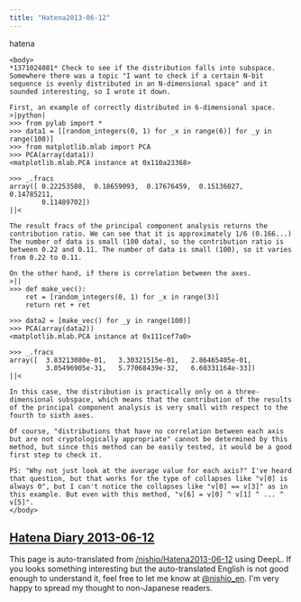 ```yaml
---
title: "Hatena2013-06-12"
---
```


hatena

```
<body>
*1371024081* Check to see if the distribution falls into subspace.
Somewhere there was a topic "I want to check if a certain N-bit sequence is evenly distributed in an N-dimensional space" and it sounded interesting, so I wrote it down.

First, an example of correctly distributed in 6-dimensional space.
>|python|
>>> from pylab import *
>>> data1 = [[random_integers(0, 1) for _x in range(6)] for _y in range(100)]
>>> from matplotlib.mlab import PCA
>>> PCA(array(data1))
<matplotlib.mlab.PCA instance at 0x110a23368>

>>> _.fracs
array([ 0.22253508,  0.18659093,  0.17676459,  0.15136027,  0.14785211,
        0.11489702])
||<

The result fracs of the principal component analysis returns the contribution ratio. We can see that it is approximately 1/6 (0.166...) The number of data is small (100 data), so the contribution ratio is between 0.22 and 0.11. The number of data is small (100), so it varies from 0.22 to 0.11.

On the other hand, if there is correlation between the axes.
>||
>>> def make_vec():
    ret = [random_integers(0, 1) for _x in range(3)]
    return ret + ret

>>> data2 = [make_vec() for _y in range(100)]
>>> PCA(array(data2))
<matplotlib.mlab.PCA instance at 0x111cef7a0>

>>> _.fracs
array([  3.83213080e-01,   3.30321515e-01,   2.86465405e-01,
         3.05496905e-31,   5.77068439e-32,   6.60331164e-33])
||<

In this case, the distribution is practically only on a three-dimensional subspace, which means that the contribution of the results of the principal component analysis is very small with respect to the fourth to sixth axes.

Of course, "distributions that have no correlation between each axis but are not cryptologically appropriate" cannot be determined by this method, but since this method can be easily tested, it would be a good first step to check it.

PS: "Why not just look at the average value for each axis?" I've heard that question, but that works for the type of collapses like "v[0] is always 0", but I can't notice the collapses like "v[0] == v[3]" as in this example. But even with this method, "v[6] = v[0] ^ v[1] ^ ... ^ v[5]".
</body>
```


[Hatena Diary 2013-06-12](https://nishiohirokazu.hatenadiary.org/archive/2013/06/12)
---
This page is auto-translated from [/nishio/Hatena2013-06-12](https://scrapbox.io/nishio/Hatena2013-06-12) using DeepL. If you looks something interesting but the auto-translated English is not good enough to understand it, feel free to let me know at [@nishio_en](https://twitter.com/nishio_en). I'm very happy to spread my thought to non-Japanese readers.